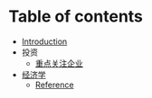# Table of contents

* [Introduction](README.md)
* 投资
    * [重点关注企业](./Stocks/重点关注企业.md)
* [经济学](./Economics/README.md)
    * [Reference](./Economics/Reference.md)

